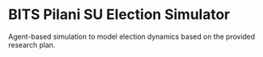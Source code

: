 # BITS Pilani SU Election Simulator

Agent-based simulation to model election dynamics based on the provided research plan.